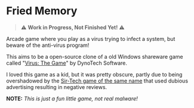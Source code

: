 # Fried Memory

> ⚠️ **Work in Progress, Not Finished Yet!** ⚠

Arcade game where you play as a virus trying to infect a system, but 
beware of the anti-virus program!

This aims to be a open-source clone of a old Windows shareware game 
called "[Virus: The Game](http://www.mobygames.com/game/virus-the-game_)" 
by DynoTech Software.

I loved this game as a kid, but it was pretty obscure, partly due to 
being overshadowed by the [Sir-Tech game of the same name](https://en.wikipedia.org/wiki/Virus%3A_The_Game) 
that used dubious advertising resulting in negative reviews.

**NOTE:** *This is just a fun little game, not real malware!*
